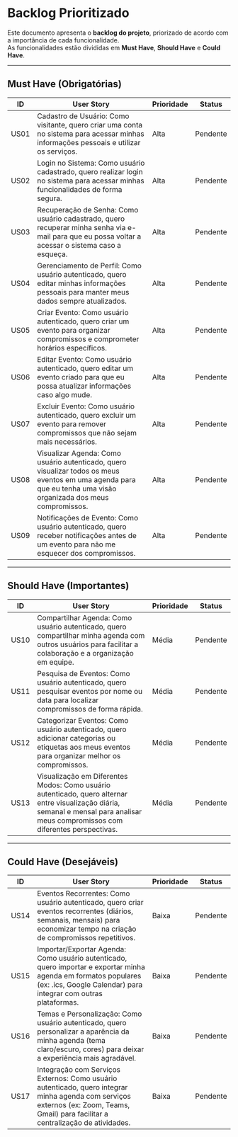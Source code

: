 # Backlog Prioritizado

Este documento apresenta o **backlog do projeto**, priorizado de acordo com a importância de cada funcionalidade.  
As funcionalidades estão divididas em **Must Have**, **Should Have** e **Could Have**.

---

## Must Have (Obrigatórias)

| ID   | User Story | Prioridade | Status |
|------|------------|------------|--------|
| US01 | Cadastro de Usuário: Como visitante, quero criar uma conta no sistema para acessar minhas informações pessoais e utilizar os serviços. | Alta | Pendente |
| US02 | Login no Sistema: Como usuário cadastrado, quero realizar login no sistema para acessar minhas funcionalidades de forma segura. | Alta | Pendente |
| US03 | Recuperação de Senha: Como usuário cadastrado, quero recuperar minha senha via e-mail para que eu possa voltar a acessar o sistema caso a esqueça. | Alta | Pendente |
| US04 | Gerenciamento de Perfil: Como usuário autenticado, quero editar minhas informações pessoais para manter meus dados sempre atualizados. | Alta | Pendente |
| US05 | Criar Evento: Como usuário autenticado, quero criar um evento para organizar compromissos e comprometer horários específicos. | Alta | Pendente |
| US06 | Editar Evento: Como usuário autenticado, quero editar um evento criado para que eu possa atualizar informações caso algo mude. | Alta | Pendente |
| US07 | Excluir Evento: Como usuário autenticado, quero excluir um evento para remover compromissos que não sejam mais necessários. | Alta | Pendente |
| US08 | Visualizar Agenda: Como usuário autenticado, quero visualizar todos os meus eventos em uma agenda para que eu tenha uma visão organizada dos meus compromissos. | Alta | Pendente |
| US09 | Notificações de Evento: Como usuário autenticado, quero receber notificações antes de um evento para não me esquecer dos compromissos. | Alta | Pendente |

---

## Should Have (Importantes)

| ID   | User Story | Prioridade | Status |
|------|------------|------------|--------|
| US10 | Compartilhar Agenda: Como usuário autenticado, quero compartilhar minha agenda com outros usuários para facilitar a colaboração e a organização em equipe. | Média | Pendente |
| US11 | Pesquisa de Eventos: Como usuário autenticado, quero pesquisar eventos por nome ou data para localizar compromissos de forma rápida. | Média | Pendente |
| US12 | Categorizar Eventos: Como usuário autenticado, quero adicionar categorias ou etiquetas aos meus eventos para organizar melhor os compromissos. | Média | Pendente |
| US13 | Visualização em Diferentes Modos: Como usuário autenticado, quero alternar entre visualização diária, semanal e mensal para analisar meus compromissos com diferentes perspectivas. | Média | Pendente |

---

## Could Have (Desejáveis)

| ID   | User Story | Prioridade | Status |
|------|------------|------------|--------|
| US14 | Eventos Recorrentes: Como usuário autenticado, quero criar eventos recorrentes (diários, semanais, mensais) para economizar tempo na criação de compromissos repetitivos. | Baixa | Pendente |
| US15 | Importar/Exportar Agenda: Como usuário autenticado, quero importar e exportar minha agenda em formatos populares (ex: .ics, Google Calendar) para integrar com outras plataformas. | Baixa | Pendente |
| US16 | Temas e Personalização: Como usuário autenticado, quero personalizar a aparência da minha agenda (tema claro/escuro, cores) para deixar a experiência mais agradável. | Baixa | Pendente |
| US17 | Integração com Serviços Externos: Como usuário autenticado, quero integrar minha agenda com serviços externos (ex: Zoom, Teams, Gmail) para facilitar a centralização de atividades. | Baixa | Pendente |
